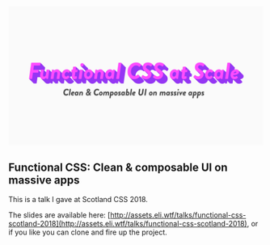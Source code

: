 ![Alt text](social-graphic.jpg?raw=true "Functional CSS: Clean and composable UI on a massive app")
## Functional CSS: Clean & composable UI on massive apps
This is a talk I gave at Scotland CSS 2018.

The slides are available here: [http://assets.eli.wtf/talks/functional-css-scotland-2018](http://assets.eli.wtf/talks/functional-css-scotland-2018), or if you like you can clone and fire up the project.